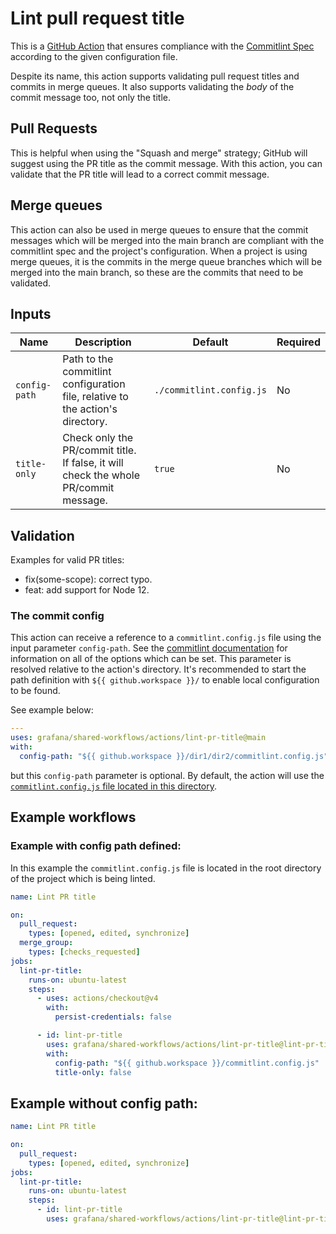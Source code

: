 # Lint pull request title

This is a [GitHub Action][github-action] that ensures compliance with the
[Commitlint Spec][commitlint-spec] according to the given configuration file.

Despite its name, this action supports validating pull request titles and
commits in merge queues. It also supports validating the _body_ of the commit
message too, not only the title.

[github-action]: https://github.com/features/actions
[commitlint-spec]: https://github.com/conventional-changelog/commitlint

## Pull Requests

This is helpful when using the "Squash and merge" strategy; GitHub will suggest
using the PR title as the commit message. With this action, you can validate
that the PR title will lead to a correct commit message.

## Merge queues

This action can also be used in merge queues to ensure that the commit messages
which will be merged into the main branch are compliant with the commitlint spec
and the project's configuration. When a project is using merge queues, it is the
commits in the merge queue branches which will be merged into the main branch,
so these are the commits that need to be validated.

## Inputs

| Name          | Description                                                                          | Default                  | Required |
| ------------- | ------------------------------------------------------------------------------------ | ------------------------ | -------- |
| `config-path` | Path to the commitlint configuration file, relative to the action's directory.       | `./commitlint.config.js` | No       |
| `title-only`  | Check only the PR/commit title. If false, it will check the whole PR/commit message. | `true`                   | No       |

## Validation

Examples for valid PR titles:

- fix(some-scope): correct typo.
- feat: add support for Node 12.

### The commit config

This action can receive a reference to a `commitlint.config.js` file using the
input parameter `config-path`. See the [commitlint documentation][docs] for
information on all of the options which can be set. This parameter is resolved
relative to the action's directory. It's recommended to start the path
definition with `${{ github.workspace }}/` to enable local configuration to be
found.

See example below:

```yml
---
uses: grafana/shared-workflows/actions/lint-pr-title@main
with:
  config-path: "${{ github.workspace }}/dir1/dir2/commitlint.config.js"
```

but this `config-path` parameter is optional. By default, the action will use
the [`commitlint.config.js` file located in this directory][config].

[config]: ./commitlint.config.js
[docs]: https://commitlint.js.org/reference/configuration.html

## Example workflows

### Example with config path defined:

In this example the `commitlint.config.js` file is located in the root directory
of the project which is being linted.

<!-- x-release-please-start-version -->

```yml
name: Lint PR title

on:
  pull_request:
    types: [opened, edited, synchronize]
  merge_group:
    types: [checks_requested]
jobs:
  lint-pr-title:
    runs-on: ubuntu-latest
    steps:
      - uses: actions/checkout@v4
        with:
          persist-credentials: false

      - id: lint-pr-title
        uses: grafana/shared-workflows/actions/lint-pr-title@lint-pr-title-v1.1.1
        with:
          config-path: "${{ github.workspace }}/commitlint.config.js"
          title-only: false
```

## Example without config path:

```yml
name: Lint PR title

on:
  pull_request:
    types: [opened, edited, synchronize]
jobs:
  lint-pr-title:
    runs-on: ubuntu-latest
    steps:
      - id: lint-pr-title
        uses: grafana/shared-workflows/actions/lint-pr-title@lint-pr-title-v1.1.1
```

<!-- x-release-please-end-version -->
